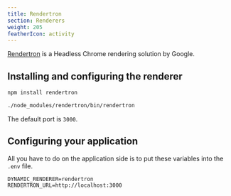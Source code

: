 ```yaml
---
title: Rendertron
section: Renderers
weight: 205
featherIcon: activity
---
```


[Rendertron](https://github.com/GoogleChrome/rendertron) is a Headless Chrome rendering solution by Google.

## Installing and configuring the renderer

```bash
npm install rendertron
```

```bash
./node_modules/rendertron/bin/rendertron
```

The default port is `3000`.

## Configuring your application

All you have to do on the application side is to put these variables into the `.env` file.

```
DYNAMIC_RENDERER=rendertron
RENDERTRON_URL=http://localhost:3000
```
